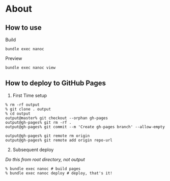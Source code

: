 # About

## How to use

Build

```
bundle exec nanoc
```

Preview

```
bundle exec nanoc view
```

## How to deploy to GitHub Pages

1. First Time setup

```
% rm -rf output
% git clone . output
% cd output
output@master% git checkout --orphan gh-pages
output@gh-pages% git rm -rf .
output@gh-pages% git commit --m 'Create gh-pages branch' --allow-empty

output@gh-pages% git remote rm origin
output@gh-pages% git remote add origin repo-url
```

2. Subsequent deploy

*Do this from root directory, not output*

```
% bundle exec nanoc # build pages
% bundle exec nanoc deploy # deploy, that's it!
```
